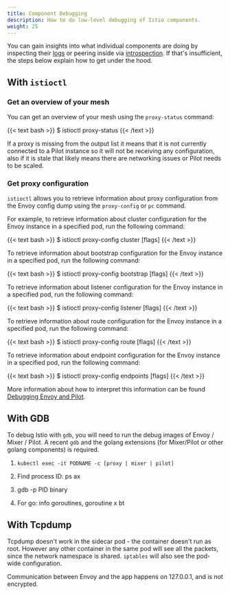 ```yaml
---
title: Component Debugging
description: How to do low-level debugging of Istio components.
weight: 25
---
```


You can gain insights into what individual components are doing by inspecting their [logs](/help/ops/component-logging/)
or peering inside via [introspection](/help/ops/controlz/). If that's insufficient, the steps below explain
how to get under the hood.

## With `istioctl`

### Get an overview of your mesh

You can get an overview of your mesh using the `proxy-status` command:

{{< text bash >}}
$ istioctl proxy-status
{{< /text >}}

If a proxy is missing from the output list it means that it is not currently connected to a Pilot instance so it will not be receiving any configuration, also if it is stale that likely means there are networking issues or Pilot needs to be scaled.

### Get proxy configuration  

`istioctl` allows you to retrieve information about proxy configuration from the Envoy config dump using the `proxy-config` or `pc` command.

For example, to retrieve information about cluster configuration for the Envoy instance in a specified pod, run the following command:

{{< text bash >}}
$ istioctl proxy-config cluster <pod-name> [flags]
{{< /text >}}

To retrieve information about bootstrap configuration for the Envoy instance in a specified pod, run the following command:

{{< text bash >}}
$ istioctl proxy-config bootstrap <pod-name> [flags]
{{< /text >}}

To retrieve information about listener configuration for the Envoy instance in a specified pod, run the following command:

{{< text bash >}}
$ istioctl proxy-config listener <pod-name> [flags]
{{< /text >}}

To retrieve information about route configuration for the Envoy instance in a specified pod, run the following command:

{{< text bash >}}
$ istioctl proxy-config route <pod-name> [flags]
{{< /text >}}

To retrieve information about endpoint configuration for the Envoy instance in a specified pod, run the following command:

{{< text bash >}}
$ istioctl proxy-config endpoints <pod-name> [flags]
{{< /text >}}

More information about how to interpret this information can be found [Debugging Envoy and Pilot](/help/ops/traffic-management/proxy-cmd/).

## With GDB

To debug Istio with `gdb`, you will need to run the debug images of Envoy / Mixer / Pilot. A recent `gdb` and the golang extensions (for Mixer/Pilot or other golang components) is required.

1. `kubectl exec -it PODNAME -c [proxy | mixer | pilot]`

1. Find process ID: ps ax

1. gdb -p PID binary

1. For go: info goroutines, goroutine x bt

## With Tcpdump

Tcpdump doesn't work in the sidecar pod - the container doesn't run as root. However any other container in the same pod will see all the packets, since the
network namespace is shared. `iptables` will also see the pod-wide configuration.

Communication between Envoy and the app happens on 127.0.0.1, and is not encrypted.
